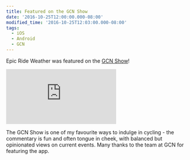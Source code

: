 ```yaml
---
title: Featured on the GCN Show
date: '2016-10-25T12:00:00.000-08:00'
modified_time: '2016-10-25T12:03:00.000-08:00'
tags:
  - iOS
  - Android
  - GCN
---
```


Epic Ride Weather was featured on the [GCN Show](https://www.youtube.com/watch?v=-aSCBcGdNG0&t=13m13s)!

<div class="embed-responsive embed-responsive-16by9 bottom-buffer-sm">
  <iframe id="gcnshow" class="embed-responsive-item" src="https://www.youtube.com/embed/-aSCBcGdNG0?start=793" frameborder="0" allowfullscreen></iframe>
</div>

The GCN Show is one of my favourite ways to indulge in cycling - the commentary is fun and often tongue in cheek, with balanced but opinionated views on current events.  Many thanks to the team at GCN for featuring the app.
